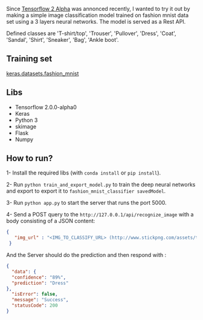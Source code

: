 Since [Tensorflow 2 Alpha](https://www.tensorflow.org/alpha) was annonced recently, I wanted to try it out by making a simple image classification model trained on fashion mnist data set using a 3 layers neural networks. The model is served as a Rest API.

Defined classes are 'T-shirt/top', 'Trouser', 'Pullover', 'Dress', 'Coat', 'Sandal', 'Shirt', 'Sneaker', 'Bag', 'Ankle boot'.

## Training set

[keras.datasets.fashion_mnist](https://www.tensorflow.org/api_docs/python/tf/keras/datasets/fashion_mnist)

## Libs

- Tensorflow 2.0.0-alpha0
- Keras
- Python 3
- skimage
- Flask 
- Numpy

## How to run?

1- Install the required libs (with ```conda install``` or ```pip install```).

2- Run ```python train_and_export_model.py``` to train the deep neural networks and export to export it to ```fashion_mnist_classifier savedModel```.

3- Run ```python app.py``` to start the server that runs the port 5000.

4- Send a POST query to the ```http://127.0.0.1/api/recognize_image``` with a body consisting of a JSON content:

   ```json
   {
      "img_url" : "<IMG_TO_CLASSIFY_URL> (http://www.stickpng.com/assets/thumbs/580b57fbd9996e24bc43bef3.png)"
    }
   ```

  And the Server should do the prediction and then respond with : 
  ```json
  {
    "data": {
    "confidence": "89%",
    "prediction": "Dress"
  },
    "isError": false,
    "message": "Success",
    "statusCode": 200
  }
  ```
